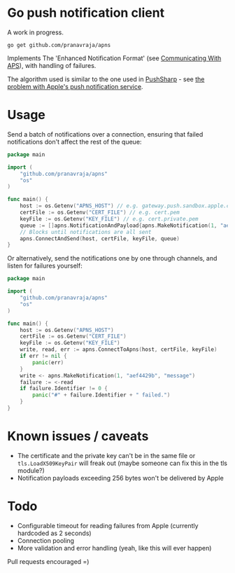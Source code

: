 # Go push notification client

A work in progress.

`go get github.com/pranavraja/apns`

Implements The 'Enhanced Notification Format' (see [Communicating With APS](http://developer.apple.com/library/mac/#documentation/NetworkingInternet/Conceptual/RemoteNotificationsPG/CommunicatingWIthAPS/CommunicatingWIthAPS.html#//apple_ref/doc/uid/TP40008194-CH101-SW1)), with handling of failures.

The algorithm used is similar to the one used in [PushSharp](https://github.com/Redth/PushSharp) - see [the problem with Apple's push notification service](http://redth.info/the-problem-with-apples-push-notification-ser/).

# Usage

Send a batch of notifications over a connection, ensuring that failed notifications don't affect the rest of the queue:

```go
package main

import (
    "github.com/pranavraja/apns"
    "os"
)

func main() {
    host := os.Getenv("APNS_HOST") // e.g. gateway.push.sandbox.apple.com:2195
    certFile := os.Getenv("CERT_FILE") // e.g. cert.pem
    keyFile := os.Getenv("KEY_FILE") // e.g. cert.private.pem
    queue := []apns.NotificationAndPayload{apns.MakeNotification(1, "aef4429b", "message")}
    // Blocks until notifications are all sent
    apns.ConnectAndSend(host, certFile, keyFile, queue)
}
```

Or alternatively, send the notifications one by one through channels, and listen for failures yourself:

```go
package main

import (
    "github.com/pranavraja/apns"
    "os"
)

func main() {
    host := os.Getenv("APNS_HOST")
    certFile := os.Getenv("CERT_FILE")
    keyFile := os.Getenv("KEY_FILE")
    write, read, err := apns.ConnectToApns(host, certFile, keyFile)
    if err != nil {
        panic(err)
    }
    write <- apns.MakeNotification(1, "aef4429b", "message")
    failure := <-read
    if failure.Identifier != 0 {
        panic("#" + failure.Identifier + " failed.")
    }
}
```

# Known issues / caveats

- The certificate and the private key can't be in the same file or `tls.LoadX509KeyPair` will freak out (maybe someone can fix this in the tls module?)
- Notification payloads exceeding 256 bytes won't be delivered by Apple

# Todo

- Configurable timeout for reading failures from Apple (currently hardcoded as 2 seconds)
- Connection pooling
- More validation and error handling (yeah, like this will ever happen)

Pull requests encouraged =)
